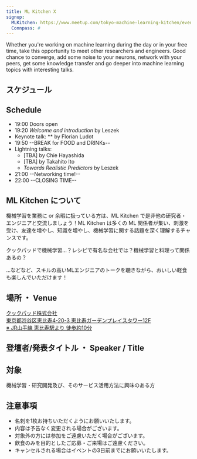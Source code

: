 ```yaml
---
title: ML Kitchen X
signup:
  MLKitchen: https://www.meetup.com/tokyo-machine-learning-kitchen/events/255593687/
  Connpass: #
---
```


Whether you're working on machine learning during the day or in your free time, take this opportunity to meet other researchers and engineers. Good chance to converge, add some noise to your neurons, network with your peers, get some knowledge transfer and go deeper into machine learning topics with interesting talks.

## スケジュール
## Schedule

- 19:00 Doors open
- 19:20 *Welcome and introduction* by Leszek
- Keynote talk: ** by Florian Ludot
- 19:50 --BREAK for FOOD and DRINKs--
- Lightning talks:
  - [TBA] by Chie Hayashida
  - [TBA] by Takahito Ito
  - *Towards Realistic Predictors* by Leszek
- 21:00 --Networking time!--
- 22:00 --CLOSING TIME--


## ML Kitchen について
機械学習を業務に or 余暇に扱っている方は、ML Kitchen で是非他の研究者・エンジニアと交流しましょう！ML Kitchen は多くの ML 関係者が集い、刺激を受け、友達を増やし、知識を増やし、機械学習に関する話題を深く理解するチャンスです。

クックパッドで機械学習...？レシピで有名な会社では？機械学習と料理って関係あるの？

...などなど、スキルの高いMLエンジニアのトークを聴きながら、おいしい軽食も楽しんでいただけます！

## 場所 ・ Venue

<a href="https://info.cookpad.com/corporate/access">クックパッド株式会社 <br/>
東京都渋谷区恵比寿4-20-3 恵比寿ガーデンプレイスタワー12F<br/>
※ JR山手線 恵比寿駅より 徒歩約10分</a>


## 登壇者/発表タイトル  ・  Speaker / Title

## 対象
機械学習・研究開発及び、そのサービス活用方法に興味のある方

## 注意事項
* 名刺を1枚お持ちいただくようにお願いいたします。
* 内容は予告なく変更される場合がございます。
* 対象外の方には参加をご遠慮いただく場合がございます。
* 飲食のみを目的としたご応募・ご来場はご遠慮ください。
* キャンセルされる場合はイベントの3日前までにお願いいたします。
